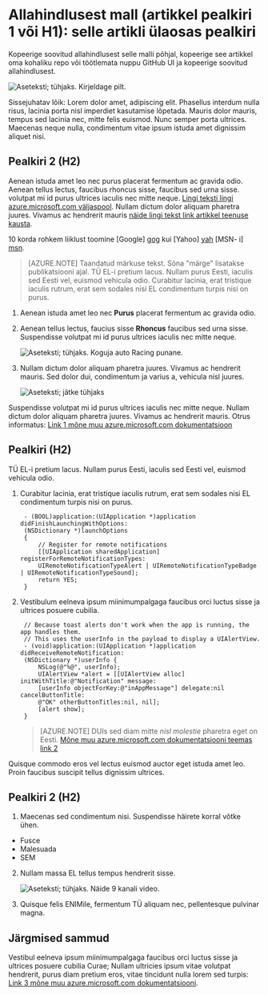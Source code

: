 <properties
   pageTitle="Lehe pealkiri, mis kuvab brauseri menüü ja Otsingu tulemused"
   description="Artikli kirjeldus, mis kuvatakse lehekülgi algus ja kõige otsingutulemuste"
   services="service-name"
   documentationCenter="dev-center-name"
   authors="GitHub-alias-of-only-one-author"
   manager="manager-alias"
   editor=""/>

<tags
   ms.service="required"
   ms.devlang="may be required"
   ms.topic="article"
   ms.tgt_pltfrm="may be required"
   ms.workload="required"
   ms.date="mm/dd/yyyy"
   ms.author="Your MSFT alias or your full email address;semicolon separates two or more"/>

# <a name="markdown-template-article-heading-1-or-h1-heading-at-the-top-of-the-article"></a>Allahindlusest mall (artikkel pealkiri 1 või H1): selle artikli ülaosas pealkiri

Kopeerige soovitud allahindlusest selle malli põhjal, kopeerige see artikkel oma kohaliku repo või töötlemata nuppu GitHub UI ja kopeerige soovitud allahindlusest.

  ![Aseteksti; tühjaks. Kirjeldage pilt.][8]

Sissejuhatav lõik: Lorem dolor amet, adipiscing elit. Phasellus interdum nulla risus, lacinia porta nisl imperdiet kasutamise lõpetada. Mauris dolor mauris, tempus sed lacinia nec, mitte felis euismod. Nunc semper porta ultrices. Maecenas neque nulla, condimentum vitae ipsum istuda amet dignissim aliquet nisi.

## <a name="heading-2-h2"></a>Pealkiri 2 (H2)

Aenean istuda amet leo nec purus placerat fermentum ac gravida odio. Aenean tellus lectus, faucibus rhoncus sisse, faucibus sed urna sisse.  volutpat mi id purus ultrices iaculis nec mitte neque. [Lingi teksti lingi azure.microsoft.com väljaspool](http://weblogs.asp.net/scottgu). Nullam dictum dolor aliquam pharetra juures. Vivamus ac hendrerit mauris [näide lingi tekst link artikkel teenuse kausta](../articles/expressroute/expressroute-bandwidth-upgrade.md).

10 korda rohkem liiklust toomine [Google]  [ gog] kui [Yahoo]  [ yah] [MSN- i] [msn].

> [AZURE.NOTE] Taandatud märkuse tekst.  Sõna "märge" lisatakse publikatsiooni ajal. TÜ EL-i pretium lacus. Nullam purus Eesti, iaculis sed Eesti vel, euismod vehicula odio. Curabitur lacinia, erat tristique iaculis rutrum, erat sem sodales nisi EL condimentum turpis nisi on purus.

1. Aenean istuda amet leo nec **Purus** placerat fermentum ac gravida odio.

2. Aenean tellus lectus, faucius sisse **Rhoncus** faucibus sed urna sisse. Suspendisse volutpat mi id purus ultrices iaculis nec mitte neque.

    ![Aseteksti; tühjaks. Koguja auto Racing punane.][5]

3. Nullam dictum dolor aliquam pharetra juures. Vivamus ac hendrerit mauris. Sed dolor dui, condimentum ja varius a, vehicula nisl juures.

    ![Aseteksti; jätke tühjaks][6]


Suspendisse volutpat mi id purus ultrices iaculis nec mitte neque. Nullam dictum dolor aliquam pharetra juures. Vivamus ac hendrerit mauris. Otrus informatus: [Link 1 mõne muu azure.microsoft.com dokumentatsioon](virtual-machines-windows-hero-tutorial.md)

## <a name="heading-h2"></a>Pealkiri (H2)

TÜ EL-i pretium lacus. Nullam purus Eesti, iaculis sed Eesti vel, euismod vehicula odio.

1. Curabitur lacinia, erat tristique iaculis rutrum, erat sem sodales nisi EL condimentum turpis nisi on purus.

        - (BOOL)application:(UIApplication *)application didFinishLaunchingWithOptions:
        (NSDictionary *)launchOptions
        {
            // Register for remote notifications
            [[UIApplication sharedApplication] registerForRemoteNotificationTypes:
            UIRemoteNotificationTypeAlert | UIRemoteNotificationTypeBadge | UIRemoteNotificationTypeSound];
            return YES;
        }

2. Vestibulum eelneva ipsum miinimumpalgaga faucibus orci luctus sisse ja ultrices posuere cubilia.

        // Because toast alerts don't work when the app is running, the app handles them.
        // This uses the userInfo in the payload to display a UIAlertView.
        - (void)application:(UIApplication *)application didReceiveRemoteNotification:
        (NSDictionary *)userInfo {
            NSLog(@"%@", userInfo);
            UIAlertView *alert = [[UIAlertView alloc] initWithTitle:@"Notification" message:
            [userInfo objectForKey:@"inAppMessage"] delegate:nil cancelButtonTitle:
            @"OK" otherButtonTitles:nil, nil];
            [alert show];
        }


    > [AZURE.NOTE] DUIs sed diam mitte <i>nisl molestie</i> pharetra eget on Eesti. [Mõne muu azure.microsoft.com dokumentatsiooni teemas link 2](web-sites-custom-domain-name.md)


Quisque commodo eros vel lectus euismod auctor eget istuda amet leo. Proin faucibus suscipit tellus dignissim ultrices.

## <a name="heading-2-h2"></a>Pealkiri 2 (H2)

1. Maecenas sed condimentum nisi. Suspendisse häirete korral võtke ühen.

  + Fusce
  + Malesuada
  + SEM

2. Nullam massa EL tellus tempus hendrerit sisse.

    ![Aseteksti; tühjaks. Näide 9 kanali video.][7]

3. Quisque felis ENIMile, fermentum TÜ aliquam nec, pellentesque pulvinar magna.




<!--Every topic should have next steps and links to the next logical set of content to keep the customer engaged-->
## <a name="next-steps"></a>Järgmised sammud

Vestibul eelneva ipsum miinimumpalgaga faucibus orci luctus sisse ja ultrices posuere cubilia Curae; Nullam ultricies ipsum vitae volutpat hendrerit, purus diam pretium eros, vitae tincidunt nulla lorem sed turpis: [Link 3 mõne muu azure.microsoft.com dokumentatsiooni](storage-whatis-account.md).

<!--Image references-->
[5]: ./media/markdown-template-for-new-articles/octocats.png
[6]: ./media/markdown-template-for-new-articles/pretty49.png
[7]: ./media/markdown-template-for-new-articles/channel-9.png
[8]: ./media/markdown-template-for-new-articles/copytemplate.png

<!--Reference style links - using these makes the source content way more readable than using inline links-->
[gog]: http://google.com/        
[yah]: http://search.yahoo.com/  
[msn]: http://search.msn.com/    
